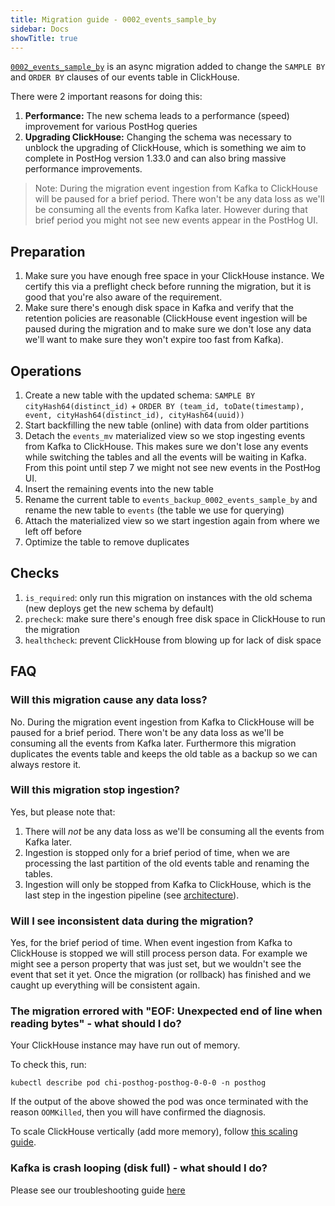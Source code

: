 ```yaml
---
title: Migration guide - 0002_events_sample_by
sidebar: Docs
showTitle: true
---
```



[`0002_events_sample_by`](https://github.com/PostHog/posthog/blob/master/posthog/async_migrations/migrations/0002_events_sample_by.py) is an async migration added to change the `SAMPLE BY` and `ORDER BY` clauses of our events table in ClickHouse.

There were 2 important reasons for doing this:

1. **Performance:** The new schema leads to a performance (speed) improvement for various PostHog queries
2. **Upgrading ClickHouse:** Changing the schema was necessary to unblock the upgrading of ClickHouse, which is something we aim to complete in PostHog version 1.33.0 and can also bring massive performance improvements.

> Note: During the migration event ingestion from Kafka to ClickHouse will be paused for a brief period. There won't be any data loss as we'll be consuming all the events from Kafka later. However during that brief period you might not see new events appear in the PostHog UI.

## Preparation

1. Make sure you have enough free space in your ClickHouse instance. We certify this via a preflight check before running the migration, but it is good that you're also aware of the requirement.
2. Make sure there's enough disk space in Kafka and verify that the retention policies are reasonable (ClickHouse event ingestion will be paused during the migration and to make sure we don't lose any data we'll want to make sure they won't expire too fast from Kafka).

## Operations

1. Create a new table with the updated schema: `SAMPLE BY cityHash64(distinct_id)` + `ORDER BY (team_id, toDate(timestamp), event, cityHash64(distinct_id), cityHash64(uuid))`
2. Start backfilling the new table (online) with data from older partitions
3. Detach the `events_mv` materialized view so we stop ingesting events from Kafka to ClickHouse. This makes sure we don't lose any events while switching the tables and all the events will be waiting in Kafka. From this point until step 7 we might not see new events in the PostHog UI.
4. Insert the remaining events into the new table
5. Rename the current table to `events_backup_0002_events_sample_by` and rename the new table to `events` (the table we use for querying)
6. Attach the materialized view so we start ingestion again from where we left off before
7. Optimize the table to remove duplicates

## Checks

1. `is_required`: only run this migration on instances with the old schema (new deploys get the new schema by default)
2. `precheck`: make sure there's enough free disk space in ClickHouse to run the migration
3. `healthcheck`: prevent ClickHouse from blowing up for lack of disk space

## FAQ

### Will this migration cause any data loss?

No. During the migration event ingestion from Kafka to ClickHouse will be paused for a brief period. There won't be any data loss as we'll be consuming all the events from Kafka later. Furthermore this migration duplicates the events table and keeps the old table as a backup so we can always restore it.


### Will this migration stop ingestion?

Yes, but please note that:
1. There will *not* be any data loss as we'll be consuming all the events from Kafka later.
1. Ingestion is stopped only for a brief period of time, when we are processing the last partition of the old events table and renaming the tables.
1. Ingestion will only be stopped from Kafka to ClickHouse, which is the last step in the ingestion pipeline (see [architecture](https://posthog.com/docs/self-host/architecture)).

### Will I see inconsistent data during the migration?

Yes, for the brief period of time. When event ingestion from Kafka to ClickHouse is stopped we will still process person data. For example we might see a person property that was just set, but we wouldn't see the event that set it yet. Once the migration (or rollback) has finished and we caught up everything will be consistent again.

### The migration errored with "EOF: Unexpected end of line when reading bytes" - what should I do?

Your ClickHouse instance may have run out of memory.

To check this, run:

```
kubectl describe pod chi-posthog-posthog-0-0-0 -n posthog
```

If the output of the above showed the pod was once terminated with the reason `OOMKilled`, then you will have confirmed the diagnosis.

To scale ClickHouse vertically (add more memory), follow [this scaling guide](/docs/self-host/deploy/configuration#scaling-clickhouse-vertically).

### Kafka is crash looping (disk full) - what should I do?

Please see our troubleshooting guide [here](/docs/self-host/deploy/troubleshooting#kafka-crash-looping-disk-full)

